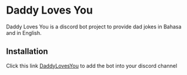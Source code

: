 # Daddy Loves You

Daddy Loves You is a discord bot project to provide dad jokes in Bahasa and in English.

## Installation

Click this link [DaddyLovesYou](https://discord.com/api/oauth2/authorize?client_id=910409065178468382&permissions=532576463936&scope=bot) to add the bot into your discord channel
